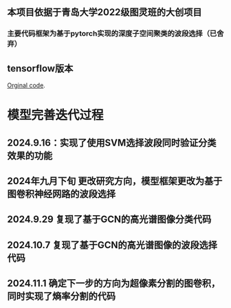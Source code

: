 ## 本项目依据于青岛大学2022级图灵班的大创项目

### 主要代码框架为基于pytorch实现的深度子空间聚类的波段选择（已舍弃）

## tensorflow版本
[Orginal code](https://github.com/panji1990/Deep-subspace-clustering-networks).

# 模型完善迭代过程
## 2024.9.16：实现了使用SVM选择波段同时验证分类效果的功能

## 2024年九月下旬 更改研究方向，模型框架更改为基于图卷积神经网路的波段选择

## 2024.9.29 复现了基于GCN的高光谱图像分类代码
## 2024.10.7 复现了基于GCN的高光谱图像的波段选择代码 
## 2024.11.1 确定下一步的方向为超像素分割的图卷积，同时实现了熵率分割的代码

